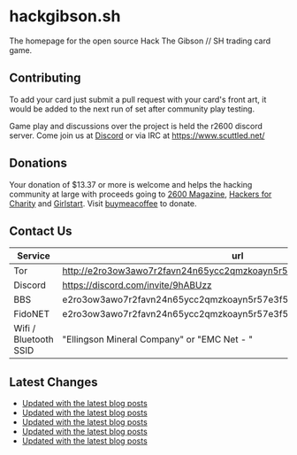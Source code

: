 # hackgibson.sh
The homepage for the open source Hack The Gibson // SH trading card game.


## Contributing

To add your card just submit a pull request with your card's front art, it would be added to the next run of set after community play testing.

Game play and discussions over the project is held the r2600 discord server. Come join us at [Discord](https://discord.com/invite/9hABUzz) or via IRC at https://www.scuttled.net/


## Donations

Your donation of $13.37 or more is welcome and helps the hacking community at large with proceeds going to [2600 Magazine](https://2600.com/), [Hackers for Charity](https://hackersforcharity.org) and [Girlstart](https://girlstart.org).  Visit [buymeacoffee](https://www.buymeacoffee.com/hackgibson.sh) to donate.


## Contact Us

Service | url
-|-
Tor | http://e2ro3ow3awo7r2favn24n65ycc2qmzkoayn5r57e3f56nvjwdcgg32ad.onion
Discord | https://discord.com/invite/9hABUzz
BBS | e2ro3ow3awo7r2favn24n65ycc2qmzkoayn5r57e3f56nvjwdcgg32ad.onion:23
FidoNET | e2ro3ow3awo7r2favn24n65ycc2qmzkoayn5r57e3f56nvjwdcgg32ad.onion:24554
Wifi / Bluetooth SSID | "Ellingson Mineral Company" or "EMC Net - <fidonet address>"

## Latest Changes
<!-- BLOG-POST-LIST:START -->
- [Updated with the latest blog posts](https://github.com/DFW2600/hackgibson.sh/commit/752805f45a66f926e9dfb94176cbeb01c56b7cd8)
- [Updated with the latest blog posts](https://github.com/DFW2600/hackgibson.sh/commit/3cc363ed4cd32421d4c7eceb56643d5d2ee60f43)
- [Updated with the latest blog posts](https://github.com/DFW2600/hackgibson.sh/commit/7613ed853f78698e9cea8a680a0c2ace78e3c20e)
- [Updated with the latest blog posts](https://github.com/DFW2600/hackgibson.sh/commit/2519d5ba93f2bfb9b09c688db1f788425bfe520b)
- [Updated with the latest blog posts](https://github.com/DFW2600/hackgibson.sh/commit/f04c1a692fa1dba97aeb9874f61bc86a90b1d4dc)
<!-- BLOG-POST-LIST:END -->
